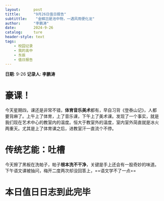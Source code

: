 ```yaml
---
layout:      post
tittle:      "9月26日值日报告"
subtittle:    "金鳞岂是池中物，一遇风雨便化龙"
author:      "李鹏涛"
date:        2024-9-26
catalog:     ture
header-style: text
tags: 
    - 校园记录
    - 我的高中
    - 东辰
    - 值日报告
---
```


**日期**: 9-26
**记录人**: **李鹏涛**

# 豪课！

今天星期四，课还是非常不错，**体育音乐美术**都有，早自习背《登泰山记》，人都要背麻了。上午上了体育，上了音乐课，下午上了美术课。发现了一个事实，就是我们现在艺术中心的教室内的温度。恒大于教室外的温度，室内室外简直就是冰火两重天。尤其是上了体育课之后，进教室汗一直流个不停。

# 传统艺能：吐槽

今天擦了黑板在洗帕子，帕子**根本洗不干净**，关键是手上还会有一股奇妙的味道。下午语文课被抽问，梅开二度两次却没回答上，==语文学不了一点==

# 本日值日日志到此完毕


